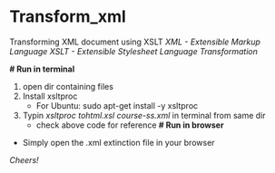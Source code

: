 # Transform_xml
Transforming XML document using XSLT
*XML - Extensible Markup Language*
*XSLT - Extensible Stylesheet Language Transformation*

**# Run in terminal**
1. open dir containing files
2. Install xsltproc
    - For Ubuntu: sudo apt-get install -y xsltproc 
3. Typin *xsltproc tohtml.xsl course-ss.xml* in terminal from same dir
    - check above code for reference
**# Run in browser**
- Simply open the .xml extinction file in your browser

*Cheers!*